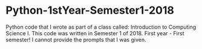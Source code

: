 # Python-1stYear-Semester1-2018
Python code that I wrote as part of a class called: Introduction to Computing Science I.
This code was written in Semester 1 of 2018. First year - First semester!
I cannot provide the prompts that I was given.
